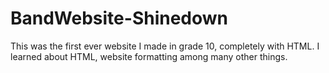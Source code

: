 # BandWebsite-Shinedown
This was the first ever website I made in grade 10, completely with HTML. I learned about HTML, website formatting among many other things.
